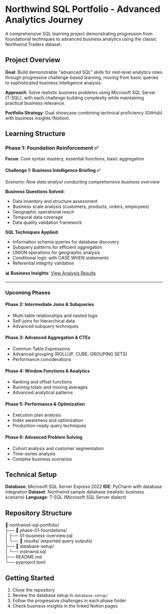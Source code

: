 # Northwind SQL Portfolio - Advanced Analytics Journey

A comprehensive SQL learning project demonstrating progression from foundational techniques to advanced business analytics using the classic Northwind Traders dataset.

## Project Overview

**Goal**: Build demonstrable "advanced SQL" skills for mid-level analytics roles through progressive challenge-based learning, moving from basic queries to sophisticated business intelligence analysis.

**Approach**: Solve realistic business problems using Microsoft SQL Server (T-SQL), with each challenge building complexity while maintaining practical business relevance.

**Portfolio Strategy**: Dual showcase combining technical proficiency (GitHub) with business insights (Notion).

## Learning Structure

### Phase 1: Foundation Reinforcement ✅
**Focus**: Core syntax mastery, essential functions, basic aggregation

#### Challenge 1: Business Intelligence Briefing ✅
*Scenario: New data analyst conducting comprehensive business overview*

**Business Questions Solved:**
- Data inventory and structure assessment
- Business scale analysis (customers, products, orders, employees)
- Geographic operational reach
- Temporal data coverage
- Data quality validation framework

**SQL Techniques Applied:**
- Information schema queries for database discovery
- Subquery patterns for efficient aggregation
- UNION operations for geographic analysis
- Conditional logic with CASE WHEN statements
- Referential integrity validation

**📊 Business Insights**: [View Analysis Results](https://www.notion.so/matiya/Northwind-Traders-Business-Intelligence-Overview-21a7cac77a698020bc2dd016a4c18433)

---

### Upcoming Phases

#### Phase 2: Intermediate Joins & Subqueries
- Multi-table relationships and nested logic
- Self-joins for hierarchical data
- Advanced subquery techniques

#### Phase 3: Advanced Aggregation & CTEs
- Common Table Expressions
- Advanced grouping (ROLLUP, CUBE, GROUPING SETS)
- Performance considerations

#### Phase 4: Window Functions & Analytics
- Ranking and offset functions
- Running totals and moving averages
- Advanced analytical patterns

#### Phase 5: Performance & Optimization
- Execution plan analysis
- Index awareness and optimization
- Production-ready query techniques

#### Phase 6: Advanced Problem Solving
- Cohort analysis and customer segmentation
- Time-series analysis
- Complex business scenarios

## Technical Setup

**Database**: Microsoft SQL Server Express 2022
**IDE**: PyCharm with database integration
**Dataset**: Northwind sample database (realistic business scenario)
**Language**: T-SQL (Microsoft SQL Server dialect)

## Repository Structure

📁 northwind-sql-portfolio/\
├── 📁 phase-01-foundations/\
│   ├── 01-business-overview.sql\
│   └── 📁 results/ (exported query outputs)\
├── 📁 database-setup/\
│   └── instnwnd.sql\
├── README.md\
└── pyproject.toml

## Getting Started

1. Clone the repository
2. Review the database setup in `database-setup/`
3. Follow the progressive challenges in each phase folder
4. Check business insights in the linked Notion pages